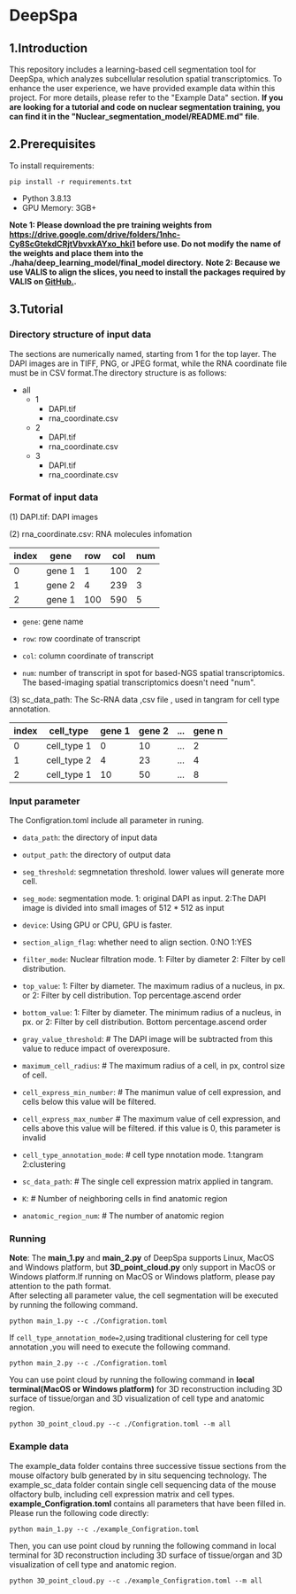 # DeepSpa
## 1.Introduction
This repository includes a learning-based cell segmentation tool for DeepSpa, which analyzes subcellular resolution spatial transcriptomics. To enhance the user experience, we have provided example data within this project. For more details, please refer to the "Example Data" section. **If you are looking for a tutorial and code on nuclear segmentation training, you can find it in the "Nuclear_segmentation_model/README.md" file**.
## 2.Prerequisites
To install requirements:  
```
pip install -r requirements.txt
```  
- Python 3.8.13  
- GPU Memory: 3GB+

**Note 1: Please download the pre training weights from https://drive.google.com/drive/folders/1nhc-Cy8ScGtekdCRjtVbvxkAYxo_hki1 before use. Do not modify the name of the weights and place them into the ./haha/deep_learning_model/final_model directory.** 
**Note 2: Because we use VALIS to align the slices, you need to install the packages required by VALIS on [GitHub.](https://github.com/MathOnco/VALIS).** 
## 3.Tutorial
### Directory structure of input data
The sections are numerically named, starting from 1 for the top layer. The DAPI images are in TIFF, PNG, or JPEG format, while the RNA coordinate file must be in CSV format.The directory structure is as follows:  


- all
  - 1 
    - DAPI.tif
    - rna_coordinate.csv
  - 2 
    - DAPI.tif 
    - rna_coordinate.csv
  - 3
    - DAPI.tif 
    - rna_coordinate.csv  


### Format of input data
(1) DAPI.tif: DAPI images  

(2) rna_coordinate.csv: RNA molecules infomation   
<div align="center">
  
| index | gene | row | col | num |
| ------- | ------- | ------- | ------- | ------- |
| 0 | gene 1 | 1 | 100 | 2 |
| 1 | gene 2 | 4 | 239 | 3 |
| 2 | gene 1 | 100 | 590 | 5 |

</div>


- `gene`: gene name
  
- `row`: row coordinate of transcript
  
- `col`: column coordinate of transcript
  
- `num`: number of transcript in spot for based-NGS spatial transcriptomics. The based-imaging spatial transcriptomics doesn't need "num".
  
(3) sc_data_path: The Sc-RNA data ,csv file , used in tangram for cell type annotation.
<div align="center">
  
| index | cell_type | gene 1 | gene 2 | ...  | gene n |
| ------- | ------- | ------- | ------- | ------- | ------- |
| 0 | cell_type 1 | 0 | 10 | ... | 2 |
| 1 | cell_type 2 | 4 | 23 | ... | 4 |
| 2 | cell_type 1 | 10 | 50 | ... | 8 |

</div>  


### Input parameter  

The Configration.toml include all parameter in runing. 

- `data_path`: the directory of input data

- `output_path`: the directory of output data
  
- `seg_threshold`: segmnetation threshold. lower values will generate more cell.

- `seg_mode`: segmentation mode. 1: original DAPI as input. 2:The DAPI image is divided into small images of 512 * 512 as input

- `device`: Using GPU or CPU, GPU is faster. 

- `section_align_flag`: whether need to align section. 0:NO 1:YES

- `filter_mode`: Nuclear filtration mode. 1: Filter by diameter 2: Filter by cell distribution.

- `top_value`: 1: Filter by diameter. The maximum radius of a nucleus, in px. or  2: Filter by cell distribution. Top percentage.ascend order

- `bottom_value`: 1: Filter by diameter. The minimum radius of a nucleus, in px. or 2: Filter by cell distribution. Bottom percentage.ascend order

- `gray_value_threshold`: # The DAPI image will be subtracted from this value to reduce impact of overexposure.

- `maximum_cell_radius`: # The maximum radius of a cell, in px, control size of cell.

- `cell_express_min_number`: # The manimun value of cell expression, and cells below this value will be filtered.

- `cell_express_max_number` # The maximum value of cell expression, and cells above this value will be filtered. if this value is 0, this parameter is invalid

- `cell_type_annotation_mode`: # cell type nnotation mode. 1:tangram 2:clustering

- `sc_data_path`: # The single cell expression matrix applied in tangram.

- `K`: # Number of neighboring cells in find anatomic region

- `anatomic_region_num`: # The number of anatomic region

### Running
**Note**: The **main_1.py** and **main_2.py** of DeepSpa supports Linux, MacOS and Windows platform, but **3D_point_cloud.py** only support in MacOS or Windows platform.If running on MacOS or Windows platform, please pay attention to the path format.  
After selecting all parameter value, the cell segmentation will be executed by running the following command.

```
python main_1.py --c ./Configration.toml
```

If `cell_type_annotation_mode=2`,using traditional clustering for cell type annotation ,you will need to execute the following command.

```
python main_2.py --c ./Configration.toml
```

You can use point cloud by running the following command in **local terminal(MacOS or Windows platform)** for 3D reconstruction including 3D surface of tissue/organ and 3D visualization of cell type and anatomic region.
```
python 3D_point_cloud.py --c ./Configration.toml --m all
```

### Example data
The example_data folder contains three successive tissue sections from the mouse olfactory bulb generated by in situ sequencing technology. The example_sc_data folder contain single cell sequencing data of the mouse olfactory bulb, including cell expression matrix and cell types. **example_Configration.toml** contains all parameters that have been filled in. Please run the following code directly:

```
python main_1.py --c ./example_Configration.toml
```

Then, you can use point cloud by running the following command in local terminal for 3D reconstruction including 3D surface of tissue/organ and 3D visualization of cell type and anatomic region.

```
python 3D_point_cloud.py --c ./example_Configration.toml --m all
```
